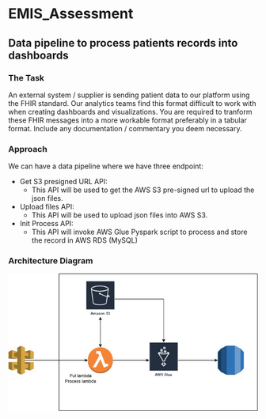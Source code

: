 # EMIS_Assessment

## Data pipeline to process patients records into dashboards

### The Task
An external system / supplier is sending patient data to our platform using the FHIR standard. Our analytics teams find this format difficult to work with when creating dashboards and visualizations. You are required to tranform these FHIR messages into a more workable format preferably in a tabular format. Include any documentation / commentary you deem necessary.

### Approach

We can have a data pipeline where we have three endpoint:
- Get S3 presigned URL API: 
    - This API will be used to get the AWS S3 pre-signed url to upload the json files.
- Upload files API:
    - This API will be used to upload json files into AWS S3.
- Init Process API:
    - This API will invoke AWS Glue Pyspark script to process and store the record in AWS RDS (MySQL)
 
### Architecture Diagram

![Arch Diagram](https://github.com/mohamedzuhairka/EMIS_Assessment/blob/main/arch_diagram.jpg)

